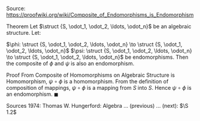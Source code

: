 # 

Source: https://proofwiki.org/wiki/Composite_of_Endomorphisms_is_Endomorphism

Theorem
Let $\struct {S, \odot_1, \odot_2, \ldots, \odot_n}$ be an algebraic structure.
Let:

$\phi: \struct {S, \odot_1, \odot_2, \ldots, \odot_n} \to \struct {S, \odot_1, \odot_2, \ldots, \odot_n}$
$\psi: \struct {S, \odot_1, \odot_2, \ldots, \odot_n} \to \struct {S, \odot_1, \odot_2, \ldots, \odot_n}$
be endomorphisms.
Then the composite of $\phi$ and $\psi$ is also an endomorphism.


Proof
From Composite of Homomorphisms on Algebraic Structure is Homomorphism, $\psi \circ \phi$ is a homomorphism.
From the definition of composition of mappings, $\psi \circ \phi$ is a mapping from $S$ into $S$.
Hence $\psi \circ \phi$ is an endomorphism.
$\blacksquare$


Sources
1974: Thomas W. Hungerford: Algebra ... (previous) ... (next): $\S 1.2$




